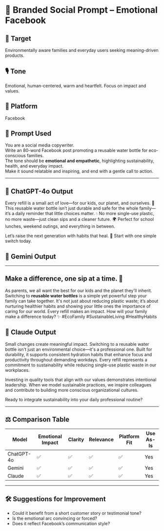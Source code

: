 # 📄 Branded Social Prompt – Emotional Facebook

## 🎯 Target  
Environmentally aware families and everyday users seeking meaning-driven products.

## 🎙️ Tone  
Emotional, human-centered, warm and heartfelt. Focus on impact and values.

## 📱 Platform  
Facebook

## 🧠 Prompt Used  
You are a social media copywriter.  
Write an 80-word Facebook post promoting a reusable water bottle for eco-conscious families.  
The tone should be **emotional and empathetic**, highlighting sustainability, health, and everyday impact.  
Make it sound relatable and inspiring, and end with a gentle call to action.

---

## 🤖 ChatGPT-4o Output  
Every refill is a small act of love—for our kids, our planet, and ourselves. 💚
This reusable water bottle isn’t just durable and safe for the whole family—it’s a daily reminder that little choices matter. 💧
No more single-use plastic, no more waste—just clean sips and a cleaner future. 🌍
Perfect for school lunches, weekend outings, and everything in between.

Let’s raise the next generation with habits that heal. 🌱 Start with one simple switch today.


## 🤖 Gemini Output  
---
## Make a difference, one sip at a time. 💚

As parents, we all want the best for our kids and the planet they'll inherit. Switching to **reusable water bottles** is a simple yet powerful step your family can take together. It's not just about reducing plastic waste; it’s about nurturing healthier habits and showing your little ones the importance of caring for our world. Every refill makes an impact. How will your family make a difference today? ✨ #EcoFamily #SustainableLiving #HealthyHabits

## 🤖 Claude Output  
Small changes create meaningful impact. Switching to a reusable water bottle isn't just an environmental choice—it's a professional one. Built for durability, it supports consistent hydration habits that enhance focus and productivity throughout demanding workdays. Every refill represents a commitment to sustainability while reducing single-use plastic waste in our workplaces.

Investing in quality tools that align with our values demonstrates intentional leadership. When we model sustainable practices, we inspire colleagues and contribute to building more conscious organizational cultures.

Ready to integrate sustainability into your daily professional routine?

---

## ⚖️ Comparison Table

| Model      | Emotional Impact | Clarity | Relevance | Platform Fit | Use As-Is |
|------------|------------------|---------|------------|---------------|------------|
| ChatGPT-4o | ✅          | ✅ | ✅     | ✅        | Yes  |
| Gemini     | ✅          | ✅ | ✅     | ✅        | Yes  |
| Claude     | ✅          | ✅ | ✅     | ✅        | Yes  |
---

## 🛠 Suggestions for Improvement

- Could it benefit from a short customer story or testimonial tone?
- Is the emotional arc convincing or forced?
- Does it reflect Facebook’s communication style?

